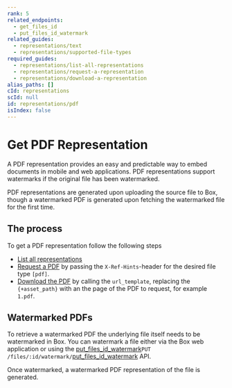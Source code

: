 ```yaml
---
rank: 5
related_endpoints:
  - get_files_id
  - put_files_id_watermark
related_guides:
  - representations/text
  - representations/supported-file-types
required_guides:
  - representations/list-all-representations
  - representations/request-a-representation
  - representations/download-a-representation
alias_paths: []
cId: representations
scId: null
id: representations/pdf
isIndex: false
---
```

# Get PDF Representation

A PDF representation provides an easy and predictable way to embed documents
in mobile and web applications. PDF representations support watermarks
if the original file has been watermarked.

PDF representations are generated upon uploading the source file to Box, though
a watermarked PDF is generated upon fetching the watermarked file for
the first time.

## The process

To get a PDF representation follow the following steps

* [List all representations](guide://representations/list-all-representations)
* [Request a PDF](guide://representations/request-a-representation) by passing the
  `X-Ref-Hints`-header for the desired file type `[pdf]`.
* [Download the PDF](guide://representations/download-a-representation) by
  calling the `url_template`, replacing the `{+asset_path}` with an the page
  of the PDF to request, for example `1.pdf`.

## Watermarked PDFs

To retrieve a watermarked PDF the underlying file itself needs to be
watermarked in Box. You can watermark a file either via the Box web application
or using the [put_files_id_watermark][put_files_id_watermark]`PUT /files/:id/watermark/`[put_files_id_watermark][put_files_id_watermark] API.

Once watermarked, a watermarked PDF representation of the file is generated.

[put_files_id_watermark]: endpoint://put-files-id-watermark

